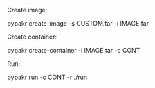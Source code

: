 Create image:

pypakr create-image -s CUSTOM.tar -i IMAGE.tar

Create container:

pypakr create-container -i IMAGE.tar -c CONT

Run:

pypakr run -c CONT -r ./run
